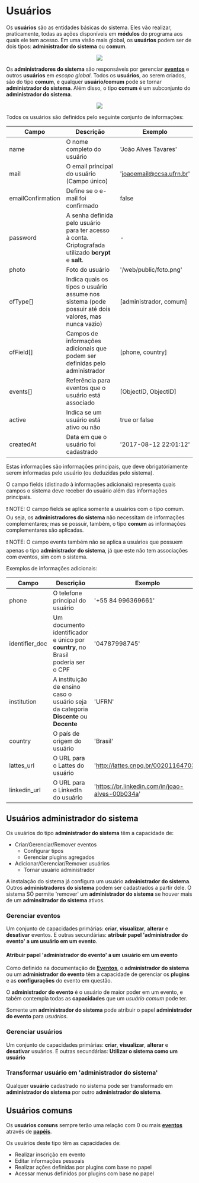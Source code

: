 # Usuários

Os **usuários** são as entidades básicas do sistema. Eles vão realizar, praticamente,
todas as ações disponíveis em **módulos** do programa aos quais ele tem acesso. Em uma visão mais global,
os **usuários** podem ser de dois tipos: **administrador do sistema** ou **comum**.

<p align="center">
	<img src="http://i.imgur.com/dOcOSQM.png" >
</p>

Os **administradores do sistema** são responsáveis por gerenciar [**eventos**][evento] e outros **usuários** em *escopo global*. Todos os **usuários**, ao serem criados, são do tipo **comum**, e qualquer **usuário/comum**
pode se tornar **administrador do sistema**. Além disso, o tipo **comum** é um subconjunto
do **administrador do sistema**.

<p align="center">
	<img src="http://i.imgur.com/hVbto44.png">
</p>

Todos os usuários são definidos pelo seguinte conjunto de informações:

Campo | Descrição | Exemplo
------| --------- | --------
name | O nome completo do usuário | 'João Alves Tavares'
mail | O email principal do usuário (Campo único)| 'joaoemail@ccsa.ufrn.br'
emailConfirmation | Define se o e-mail foi confirmado | false
password | A senha definida pelo usuário para ter acesso à conta. Criptografada utilizado **bcrypt** e **salt**. | -
photo | Foto do usuário | '/web/public/foto.png'
ofType[] | Indica quais os tipos o usuário assume nos sistema (pode possuir até dois valores, mas nunca vazio) | [administrador, comum]
ofField[] | Campos de informações adicionais que podem ser definidas pelo administrador | [phone, country]
events[] | Referência para eventos que o usuário está associado | [ObjectID, ObjectID]
active | Indica se um usuário está ativo ou não | true or false
createdAt | Data em que o usuário foi cadastrado | '2017-08-12 22:01:12'

Estas informações são informações principais, que deve obrigatóriamente serem informadas pelo usuário (ou deduzidas pelo sistema).

O campo fields (distinado à informações adicionais) representa quais campos o sistema deve receber do usuário além das informações principais.

:exclamation: NOTE:  O campo fields se aplica somente a usuários com o tipo comum. Ou seja, os **administradores do sistema** não necessitam de informações complementares; mas se possuir, também, o tipo **comum** as informações complementares são aplicadas.

:exclamation: NOTE: O campo events também não se aplica a usuários que possuem apenas o tipo **administrador do sistema**, já que este não tem associações com eventos, sim com o sistema.

Exemplos de informações adicionais:

Campo | Descrição | Exemplo
------| --------- | --------
phone | O telefone principal do usuário | '+55 84 996369661'
identifier_doc | Um documento identificador e único por **country**, no Brasil poderia ser o CPF | '04787998745'
institution | A instituição de ensino caso o usuário seja da categoria **Discente** ou **Docente** | 'UFRN'
country | O país de origem do usuário | 'Brasil'
lattes_url | O URL para o Lattes do usuário | 'http://lattes.cnpq.br/002011647033'
linkedin_url | O URL para o LinkedIn do usuário | 'https://br.linkedin.com/in/joao-alves-00b034a'

## Usuários administrador do sistema

Os usuários do tipo **administrador do sistema** têm a capacidade de:
- Criar/Gerenciar/Remover eventos
	- Configurar tipos
	- Gerenciar plugins agregados
- Adicionar/Gerenciar/Remover usuários
	- Tornar usuário administrador

A instalação do sistema já configura um usuário **administrador do sistema**. Outros **administradores do sistema** podem ser cadastrados a partir dele. O sistema SÓ permite 'remover' um **administrador do sistema** se houver mais de um **adminsitrador do sistema** ativos.

### Gerenciar eventos

Um conjunto de capacidades primárias: **criar**, **visualizar**, **alterar** e **desativar** eventos. E outras secundárias: **atribuir papel 'administrador do evento' a um usuário em um evento**.

#### Atribuir papel 'administrador do evento' a um usuário em um evento

Como definido na documentação de [**Eventos**][evento], o **administrador do sistema** ou um **administrador do evento** têm a capacidade de gerenciar os **plugins** e as **configurações** do evento em questão.

O **administrador do evento** é o usuário de maior poder em um evento, e tabém contempla todas as **capacidades** que um *usuário comum* pode ter.

Somente um **administrador do sistema** pode atribuir o papel **administrador do evento** para *usuários*.

### Gerenciar usuários

Um conjunto de capacidades primárias: **criar**, **visualizar**, **alterar** e **desativar** usuários. E outras secundárias: **Utilizar o sistema como um usuário**

### Transformar usuário em 'administrador do sistema'

Qualquer **usuário** cadastrado no sistema pode ser transformado em **administrador do sistema** por outro **administrador do sistema**.

## Usuários comuns

Os **usuários comuns** sempre terão uma relação com 0 ou mais [**eventos**][evento] através de [**papéis**][papel].

Os usuários deste tipo têm as capacidades de:
- Realizar inscrição em evento
- Editar informações pessoais
- Realizar ações definidas por plugins com base no papel
- Acessar menus definidos por plugins com base no papel

[usuario]:<https://github.com/ccsa-ufrn/seminario/blob/master/docs/usuario.br.md>
[evento]:<https://github.com/ccsa-ufrn/seminario/blob/master/docs/evento.br.md>
[papel]:<https://github.com/ccsa-ufrn/seminario/blob/master/docs/papel.br.md>
